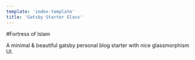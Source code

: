 ```yaml
---
template: 'index-template'
title: 'Gatsby Starter Glass'
---
```


#Fortress of Islam

A minimal & beautiful gatsby personal blog starter with nice glassmorphism UI.
